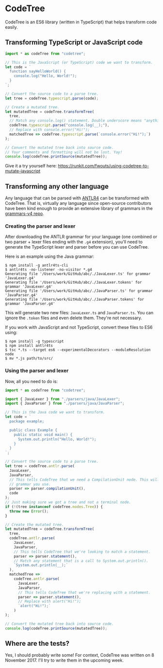 # CodeTree

CodeTree is an ES6 library (written in TypeScript) that helps transform code easily.

## Transforming TypeScript or JavaScript code

```javascript
import * as codeTree from "codetree";

// This is the JavaScript (or TypeScript) code we want to transform.
let code = `
  function sayHelloWorld() {
    console.log("Hello, World!");
  }
`;

// Convert the source code to a parse tree.
let tree = codeTree.typescript.parse(code);

// Create a mutated tree.
let mutatedTree = codeTree.transformTree(
  tree,
  // Match any console.log() statement. Double underscore means "anything".
  codeTree.typescript.parse("console.log(__);"),
  // Replace with console.error("Hi!");
  matchedTree => codeTree.typescript.parse(`console.error("Hi!");`)
);

// Convert the mutated tree back into source code.
// Your comments and formatting will not be lost. Yay!
console.log(codeTree.printSource(mutatedTree));

```

Give it a try yourself here: https://runkit.com/fwouts/using-codetree-to-mutate-javascript

## Transforming any other language

Any language that can be parsed with [ANTLR4](https://github.com/antlr/antlr4) can be transformed with CodeTree. That is, virtually any language since open-source contributors have been kind enough to provide an extensive library of grammars in the [grammars-v4 repo](https://github.com/antlr/grammars-v4).

### Creating the parser and lexer

After downloading the ANTLR grammar for your language (one combined or two parser + lexer files ending with the `.g4` extension), you'll need to generate the TypeScript lexer and parser before you can use CodeTree.

Here is an example using the Java grammar:
```shell
$ npm install -g antlr4ts-cli
$ antlr4ts -no-listener -no-visitor *.g4
Generating file '/Users/work/GitHub/abc/./JavaLexer.ts' for grammar 'JavaLexer.g4'
Generating file '/Users/work/GitHub/abc/./JavaLexer.tokens' for grammar 'JavaLexer.g4'
Generating file '/Users/work/GitHub/abc/./JavaParser.ts' for grammar 'JavaParser.g4'
Generating file '/Users/work/GitHub/abc/./JavaParser.tokens' for grammar 'JavaParser.g4'
```

This will generate two new files: `JavaLexer.ts` and `JavaParser.ts`. You can ignore the `.token` files and even delete them. They're not necessary.

If you work with JavaScript and not TypeScript, convert these files to ES6 using:
```shell
$ npm install -g typescript
$ npm install antlr4ts
$ tsc *.ts --target es6 --experimentalDecorators --moduleResolution node
$ mv *.js path/to/src/
```

### Using the parser and lexer

Now, all you need to do is:
```javascript
import * as codeTree from "codetree";

import { JavaLexer } from "./parsers/java/JavaLexer";
import { JavaParser } from "./parsers/java/JavaParser";

// This is the Java code we want to transform.
let code = `
  package example;

  public class Example {
    public static void main() {
      System.out.println("Hello, World!");
    }
  }
`;

// Convert the source code to a parse tree.
let tree = codeTree.antlr.parse(
  JavaLexer,
  JavaParser,
  // This tells CodeTree that we need a CompilationUnit node. This will depend on the
  // grammar you use.
  parser => parser.compilationUnit(),
  code
);
// Just making sure we got a tree and not a terminal node.
if (!(tree instanceof codeTree.nodes.Tree)) {
  throw new Error();
}

// Create the mutated tree.
let mutatedTree = codeTree.transformTree(
  tree,
  codeTree.antlr.parse(
    JavaLexer,
    JavaParser,
    // This tells CodeTree that we're looking to match a statement.
    parser => parser.statement(),
    // Match any statement that is a call to System.out.println().
    `System.out.println(__);`
  ),
  matchedTree =>
    codeTree.antlr.parse(
      JavaLexer,
      JavaParser,
      // This tells CodeTree that we're replacing with a statement.
      parser => parser.statement(),
      // Replace with alert("Hi!");
      `alert("Hi!");`
    )
);

// Convert the mutated tree back into source code.
console.log(codeTree.printSource(mutatedTree));
```

## Where are the tests?

Yes, I should probably write some! For context, CodeTree was written on 8 November 2017. I'll try to write them in the upcoming week.

